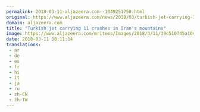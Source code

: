 ```yaml
---
permalink: 2018-03-11-aljazeera.com--1049251750.html
original: https://www.aljazeera.com/news/2018/03/turkish-jet-carrying-11-crashes-iran-mountains-180311164114591.html
domain: aljazeera.com
title: "Turkish jet carrying 11 crashes in Iran's mountains"
image: https://www.aljazeera.com/mritems/Images/2018/3/11/39c510745a104c06b90f7e16586e6225_18.jpg
date: 2018-03-11 18:11:14
translations: 
 - ar
 - de
 - es
 - fr
 - hi
 - it
 - ja
 - ru
 - zh-CN
 - zh-TW
---
```


